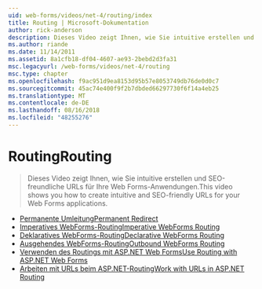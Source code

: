 ```yaml
---
uid: web-forms/videos/net-4/routing/index
title: Routing | Microsoft-Dokumentation
author: rick-anderson
description: Dieses Video zeigt Ihnen, wie Sie intuitive erstellen und SEO-freundliche URLs für Ihre Web Forms-Anwendungen.
ms.author: riande
ms.date: 11/14/2011
ms.assetid: 8a1cfb18-df04-4607-ae93-2bebd2d3fa31
msc.legacyurl: /web-forms/videos/net-4/routing
msc.type: chapter
ms.openlocfilehash: f9ac951d9ea8153d95b57e8053749db76de0d0c7
ms.sourcegitcommit: 45ac74e400f9f2b7dbded66297730f6f14a4eb25
ms.translationtype: MT
ms.contentlocale: de-DE
ms.lasthandoff: 08/16/2018
ms.locfileid: "48255276"
---
```

<a name="routing"></a><span data-ttu-id="bb355-103">Routing</span><span class="sxs-lookup"><span data-stu-id="bb355-103">Routing</span></span>
====================
> <span data-ttu-id="bb355-104">Dieses Video zeigt Ihnen, wie Sie intuitive erstellen und SEO-freundliche URLs für Ihre Web Forms-Anwendungen.</span><span class="sxs-lookup"><span data-stu-id="bb355-104">This video shows you how to create intuitive and SEO-friendly URLs for your Web Forms applications.</span></span>


- [<span data-ttu-id="bb355-105">Permanente Umleitung</span><span class="sxs-lookup"><span data-stu-id="bb355-105">Permanent Redirect</span></span>](aspnet-4-quick-hit-permanent-redirect.md)
- [<span data-ttu-id="bb355-106">Imperatives WebForms-Routing</span><span class="sxs-lookup"><span data-stu-id="bb355-106">Imperative WebForms Routing</span></span>](aspnet-4-quick-hit-imperative-webforms-routing.md)
- [<span data-ttu-id="bb355-107">Deklaratives WebForms-Routing</span><span class="sxs-lookup"><span data-stu-id="bb355-107">Declarative WebForms Routing</span></span>](aspnet-4-quick-hit-declarative-webforms-routing.md)
- [<span data-ttu-id="bb355-108">Ausgehendes WebForms-Routing</span><span class="sxs-lookup"><span data-stu-id="bb355-108">Outbound WebForms Routing</span></span>](aspnet-4-quick-hit-outbound-webforms-routing.md)
- [<span data-ttu-id="bb355-109">Verwenden des Routings mit ASP.NET Web Forms</span><span class="sxs-lookup"><span data-stu-id="bb355-109">Use Routing with ASP.NET Web Forms</span></span>](how-do-i-use-routing-with-aspnet-web-forms.md)
- [<span data-ttu-id="bb355-110">Arbeiten mit URLs beim ASP.NET-Routing</span><span class="sxs-lookup"><span data-stu-id="bb355-110">Work with URLs in ASP.NET Routing</span></span>](how-do-i-work-with-urls-in-aspnet-routing.md)
